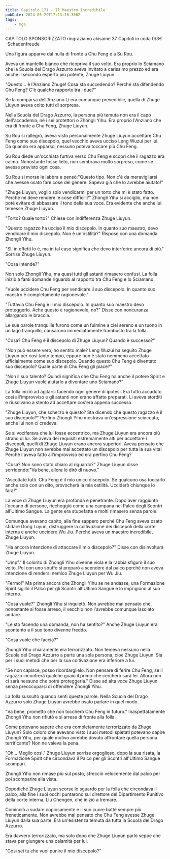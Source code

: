 ```yaml
---
title: Capitolo 171 - Il Maestro Incredibile
pubDate: 2024-05-29T17:13:16.356Z
tags:
    - mga
---
```



CAPITOLO SPONSORIZZATO ringraziamo akisame
37 Capitoli in coda 0/3€
-Schadenfreude


Una figura apparve dal nulla di fronte a Chu Feng e a Su Rou.


Aveva un mantello bianco che ricopriva il suo volto. Era proprio lo Sciamano che la Scuola del Drago Azzurro aveva invitato a carissimo prezzo ed era anche il secondo esperto più potente, Zhuge Liuyun.


"Questo... è l'Anziano Zhuge! Cosa sta succedendo? Perché sta difendendo Chu Feng? C'è qualche rapporto tra i due?"


Se la comparsa dell'Anziano Li era comunque prevedibile, quella di Zhuge Liuyun aveva colto tutti di sorpresa.


Nella Scuola del Drago Azzurro, la persona più temuta non era il capo dell'accademia, né i sei protettori o Zhongli Yihu. Era proprio l'Anziano che era di fronte a Chu Feng, Zhuge Liuyun.


Su Rou si rallegrò, aveva visto personalmente Zhuge Liuyun accettare Chu Feng come suo discepolo, quel vecchio aveva ucciso Leng Wuzui per lui. Da quando era apparso, nessuno poteva toccare più Chu Feng.


Su Rou diede un'occhiata furtiva verso Chu Feng e scoprì che il ragazzo era calmo. Nonostante fosse lieto, non sembrava molto sorpreso, come se avesse previsto ogni cosa.


Su Rou si morse le labbra e pensò:"Questo tipo. Non c'è da meravigliarsi che avesse osato fare cose del genere. Sapeva già che lo avrebbe aiutato!"


"Zhuge Liuyun, voglio solo vendicarmi per un torto che mi è stato fatto. Perché mi deve rendere le cose difficili?" Zhongli Yihu si accigliò, ma non poté evitare di abbassare il tono della sua voce. Era evidente che anche lui temesse Zhuge Liuyun.


"Torto? Quale torto?" Chiese con indifferenza Zhuge Liuyun.


"Questo ragazzo ha ucciso il mio discepolo. In quanto suo maestro, devo vendicare il mio discepolo. Non è un'ostilità?" Rispose con una domanda Zhongli Yihu.


"Sì, in effetti lo è, ma in tal caso significa che devo interferire ancora di più." Sorrise Zhuge Liuyun.


"Cosa intende?"


Non solo Zhongli Yihu, ma quasi tutti gli astanti rimasero confusi. La folla iniziò a farsi domande riguardo al rapporto tra Chu Feng e lo Sciamano.


"Vuole uccidere Chu Feng per vendicare il suo discepolo. In quanto suo maestro è completamente ragionevole."


"Tuttavia Chu Feng è il mio discepolo. In quanto suo maestro devo proteggerlo. Ache questo è ragionevole, no?" Disse con noncuranza allargando le braccia.


Le sue parole tranquille furono come un fulmine a ciel sereno e un tuono in un lago tranquillo, causarono immediatamente trambusto tra la folla.


"Cosa? Chu Feng è il discepolo di Zhuge Liuyun? Quando è successo?"


"Non può essere vero, ho sentito male? Leng Wuzui ha seguito Zhuge Liuyun per così tanto tempo, eppure non è stato nemmeno accettato ufficialmente come suo discepolo. Quando questo Chu Feng è diventato suo discepolo?
Quale parte di Chu Feng gli piace?"


"Non il suo talento? Quindi significa che Chu Feng ha anche il potere Spirit e Zhuge Liuyun vuole aiutarlo a diventare uno Sciamano?"


La folla iniziò ad agitarsi facendo ogni genere di ipotesi. Era tutto accaduto così all'improvviso e gli astanti non erano affatto preparati. Li aveva storditi e riuscivano a stento ad accettare cos'era appena successo.


"Zhuge Liuyun, che scherzo è questo? Sta dicendo che questo ragazzo è il suo discepolo?" Perfino Zhongli Yihu mostrava un'espressione scioccata, anche lui non ci credeva.


Se si vociferava che lui fosse eccentrico, ma Zhuge Liuyun era ancora più strano di lui. Se aveva dei requisiti estremamente alti per accettare i discepoli, quelli di Zhuge Liuyun erano ancora superiori. Aveva pensato che Zhuge Liuyun non avrebbe mai accettato un discepolo per tutta la sua vita! Perché l'aveva fatto all'improvviso ed era perfino Chu Feng?


"Cosa? Non sono stato chiaro al riguardo?" Zhuge Liuyun disse sorridendo:"Va bene, allora lo dirò di nuovo."


"Ascoltate tutti. Chu Feng è il mio unico discepolo. Se qualcuno osa toccarlo anche solo con un dito, provocherà la mia ostilità. Ucciderò chiunque lo farà!"


La voce di Zhuge Liuyun era profonda e penetrante. Dopo aver raggiunto l'oceano di persone, riecheggiò come una campana nel Palco degli Scontri all'Ultimo Sangue.
La gente era stupefatta e molti rimasero senza parole.


Comunque avevano capito, alla fine sappero perché Chu Feng aveva osato sfidare Gong Luyun, distruggere la coltivazione dei discepoli della corte interna e anche uccidere Wu Jiu. Perché aveva un maestro incredibile, Zhuge Liuyun.


"Ha ancora intenzione di attaccare il mio discepolo?" Disse con disinvoltura Zhuge Liuyun.


"Umpf." Il colorito di Zhongli Yihu divenne viola e la rabbia sfigurò il suo volto. Poi con uno sbuffo si preparò a scendere dal palco perché non aveva intenzione di rendersi nemico Zhuge Liuyun per Wu Jiu.


"Fermo!" Ma prima ancora che Zhongli Yihu se ne andasse, una Formazione Spirit sigillò il Palco per gli Scontri all'Ultimo Sangue e lo imprigionò al suo interno.


"Cosa vuole?" Zhongli Yihu si inquietò. Non avrebbe mai pensato che, nonostante si fosse arreso, il vecchio non l'avrebbe comunque lasciato andare.


"Le sto facendo una domanda, non ha sentito?" Anche Zhuge Liuyun era scontento e il suo tono divenne freddo.


"Cosa vuole che faccia?"


Zhongli Yihu chiaramente era terrorizzato. Non temeva nessuno nella Scuola del Drago Azzurro a parte una sola persona, cioè Zhuge Liuyun. Sia per i suoi metodi che per la sua coltivazione era inferiore a lui.


"Se non capisce, posso ricordarglielo. Non pensare di ferire Chu Feng, se il ragazzo incontrerà qualche guaio il primo che cercherò sarà lei. Allora non ci sarà nessuno che potrà proteggerla." Disse ad alta voce Zhuge Liuyun senza preoccuparsi di offendere Zhongli Yihu.


La folla sussultò quando sentì queste parole. Nella Scuola del Drago Azzurro solo Zhuge Liuyun avrebbe osato parlare in quel modo.


"Va bene, prometto che non toccherò Chu Feng in futuro." Inaspettatamente Zhongli Yihu non rifiutò e si arrese di fronte alla folla.


Come potevano sapere che era completamente terrorizzato da Zhuge Liuyun? Solo coloro che avevano visto i suoi metodi spietati potevano capire Zhongli Yihu, per quale motivo avrebbe dovuto affrontare quella persona terrificante? Non ne valeva la pena.


"Oh... Meglio così." Zhuge Liuyun sorrise orgoglioso, dopo la sua risata, la Formazione Spirit che circondava il Palco per gli Scontri all'Ultimo Sangue scomparì.


Zhongli Yihu non rimase più sul posto, sfrecciò velocemente dal palco per poi scomparire alla vista.


Dopodiché Zhuge Liuyun scorse lo sguardo per la folla che circondava il palco, alla fine i suoi occhi puntarono sul direttore del Dipartimento Punitivo della corte interna, Liu Chengen, che iniziò a tremare.


Cominciò a sudare copiosamente e il suo cuore batté sempre più freneticamente. Non avrebbe mai pensato che Chu Feng avesse Zhuge Liuyun dalla sua parte. Era un'esistenza temuta da tutta la Scuola del Drago Azzurro.


Era davvero terrorizzato, ma solo dopo che Zhuge Liuyun parlò seppe che stava per giungere una calamità per lui.


"Così sei tu che vuoi punire il mio discepolo?"





